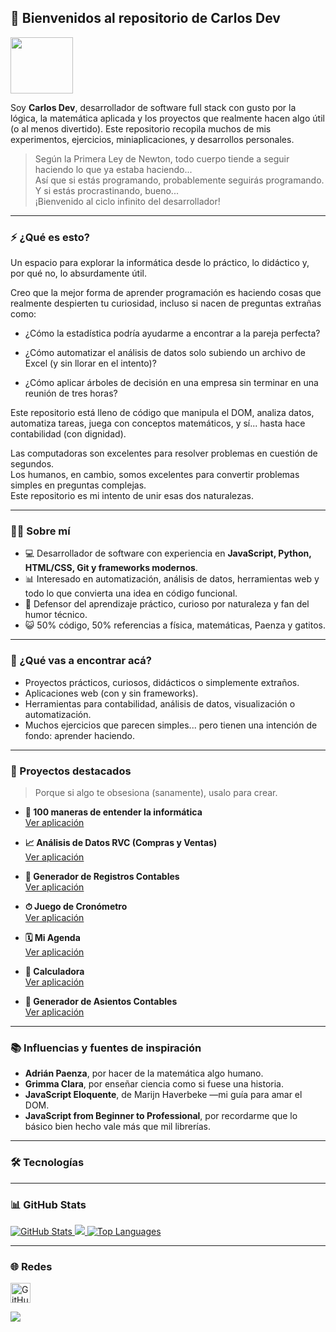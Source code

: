 ## 👋 Bienvenidos al repositorio de Carlos Dev

<img src="https://media0.giphy.com/media/v1.Y2lkPTc5MGI3NjExNXpyYWF1ZWppbzBwajZrOW5jNWVvcnVoa2NpdHZsMDRkOHZ2b3dncCZlcD12MV9pbnRlcm5hbF9naWZfYnlfaWQmY3Q9cw/Affq0pwonb2l62ztdH/giphy.gif" width="100" height="90"/>

Soy **Carlos Dev**, desarrollador de software full stack con gusto por la lógica, la matemática aplicada y los proyectos que realmente hacen algo útil (o al menos divertido). Este repositorio recopila muchos de mis experimentos, ejercicios, miniaplicaciones, y desarrollos personales.

> Según la Primera Ley de Newton, todo cuerpo tiende a seguir haciendo lo que ya estaba haciendo...  
> Así que si estás programando, probablemente seguirás programando. Y si estás procrastinando, bueno...  
> ¡Bienvenido al ciclo infinito del desarrollador!

---

### ⚡ ¿Qué es esto?

Un espacio para explorar la informática desde lo práctico, lo didáctico y, por qué no, lo absurdamente útil.

Creo que la mejor forma de aprender programación es haciendo cosas que realmente despierten tu curiosidad, incluso si nacen de preguntas extrañas como:

- ¿Cómo la estadística podría ayudarme a encontrar a la pareja perfecta?

- ¿Cómo automatizar el análisis de datos solo subiendo un archivo de Excel (y sin llorar en el intento)?

- ¿Cómo aplicar árboles de decisión en una empresa sin terminar en una reunión de tres horas?

Este repositorio está lleno de código que manipula el DOM, analiza datos, automatiza tareas, juega con conceptos matemáticos, y sí... hasta hace contabilidad (con dignidad).

Las computadoras son excelentes para resolver problemas en cuestión de segundos.  
Los humanos, en cambio, somos excelentes para convertir problemas simples en preguntas complejas.  
Este repositorio es mi intento de unir esas dos naturalezas.

---

### 🧑‍💻 Sobre mí

- 💻 Desarrollador de software con experiencia en **JavaScript, Python, HTML/CSS, Git y frameworks modernos**.
- 📊 Interesado en automatización, análisis de datos, herramientas web y todo lo que convierta una idea en código funcional.
- 🧠 Defensor del aprendizaje práctico, curioso por naturaleza y fan del humor técnico.
- 😺 50% código, 50% referencias a física, matemáticas, Paenza y gatitos.

---

### 💼 ¿Qué vas a encontrar acá?

- Proyectos prácticos, curiosos, didácticos o simplemente extraños.
- Aplicaciones web (con y sin frameworks).
- Herramientas para contabilidad, análisis de datos, visualización o automatización.
- Muchos ejercicios que parecen simples... pero tienen una intención de fondo: aprender haciendo.

---

### 🌟 Proyectos destacados

> Porque si algo te obsesiona (sanamente), usalo para crear.

- **🔢 100 maneras de entender la informática**  
  [Ver aplicación](https://100-algoritmos.vercel.app/)

- **📈 Análisis de Datos RVC (Compras y Ventas)**  
  [Ver aplicación](https://grafica-rcv.netlify.app/)

- **💼 Generador de Registros Contables**  
  [Ver aplicación](https://contabilidad-ya.netlify.app/)

- **⏱ Juego de Cronómetro**  
  [Ver aplicación](https://cronometrojuego.netlify.app)

- **🗓 Mi Agenda**  
  [Ver aplicación](https://miagendaya.netlify.app/)

- **🧮 Calculadora**  
  [Ver aplicación](https://dynamic-quokka-8acbd0.netlify.app/)

- **📘 Generador de Asientos Contables**  
  [Ver aplicación](https://contabilidad-basica-pro.netlify.app/)

---

### 📚 Influencias y fuentes de inspiración

- **Adrián Paenza**, por hacer de la matemática algo humano.
- **Grimma Clara**, por enseñar ciencia como si fuese una historia.
- **JavaScript Eloquente**, de Marijn Haverbeke —mi guía para amar el DOM.
- **JavaScript from Beginner to Professional**, por recordarme que lo básico bien hecho vale más que mil librerías.

---

### 🛠 Tecnologías

<p align="left">
  <!-- Tus íconos de tecnologías van aquí -->
</p>

---

### 📊 GitHub Stats

<a href="http://www.github.com/oqowiiiwiiwiuau-ctrl">
  <img src="https://github-readme-stats.vercel.app/api?username=oqowiiiwiiwiuau-ctrl&show_icons=true&count_private=true&title_color=0891b2&text_color=ffffff&icon_color=0891b2&bg_color=1c1917&hide_border=true" alt="GitHub Stats" />
</a>

<a href="http://www.github.com/oqowiiiwiiwiuau-ctrl">
  <img src="https://github-readme-streak-stats.herokuapp.com/?user=oqowiiiwiiwiuau-ctrl&stroke=ffffff&background=1c1917&ring=0891b2&fire=0891b2&currStreakNum=ffffff&currStreakLabel=0891b2&sideNums=ffffff&sideLabels=ffffff&dates=ffffff&hide_border=true" />
</a>

<a href="https://github.com/oqowiiiwiiwiuau-ctrl">
  <img src="https://github-readme-stats.vercel.app/api/top-langs/?username=oqowiiiwiiwiuau-ctrl&langs_count=10&title_color=0891b2&text_color=ffffff&icon_color=0891b2&bg_color=1c1917&hide_border=true&locale=en&custom_title=Top%20Languages" alt="Top Languages" />
</a>

---

### 🌐 Redes

<p align="left">
  <a href="https://www.github.com/oqowiiiwiiwiuau-ctrl" target="_blank" rel="noreferrer">
    <img src="https://raw.githubusercontent.com/danielcranney/readme-generator/main/public/icons/socials/github.svg" width="32" height="32" alt="GitHub" title="GitHub" />
  </a>
</p>

<a href="https://www.github.com/oqowiiiwiiwiuau-ctrl">
  <img src="https://img.shields.io/github/followers/oqowiiiwiiwiuau-ctrl?logo=github&style=for-the-badge&color=0891b2&labelColor=1c1917" />
</a>

